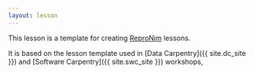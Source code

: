 ```yaml
---
layout: lesson
---
```

This lesson is a template for creating [ReproNim]({{site.nhw_site}})
lessons.

It is based on the lesson template used in [Data Carpentry]({{ site.dc_site }})
and [Software Carpentry]({{ site.swc_site }}) workshops,
